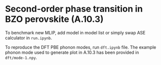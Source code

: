 # Second-order phase transition in BZO perovskite (A.10.3)

To benchmark new MLIP, add model in model list or simply swap ASE calculator in `run.ipynb`.

To reproduce the DFT PBE phonon modes, run `dft.ipynb` file. The example phonon mode used to generate plot in A.10.3 has been provided in `dft/mode-1.npy`.

